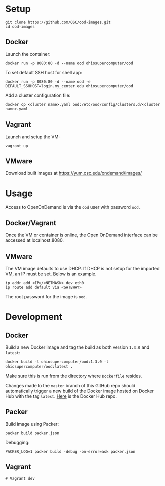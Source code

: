 # Setup

    git clone https://github.com/OSC/ood-images.git
    cd ood-images

## Docker

Launch the container:

    docker run -p 8080:80 -d --name ood ohiosupercomputer/ood

To set default SSH host for shell app:

    docker run -p 8080:80 -d --name ood -e DEFAULT_SSHHOST=login.my_center.edu ohiosupercomputer/ood

Add a cluster configuration file:

    docker cp <cluster name>.yaml ood:/etc/ood/config/clusters.d/<cluster name>.yaml

## Vagrant

Launch and setup the VM:

    vagrant up

## VMware

Download built images at https://yum.osc.edu/ondemand/images/

# Usage

Access to OpenOnDemand is via the `ood` user with password `ood`.

## Docker/Vagrant

Once the VM or container is online, the Open OnDemand interface can be accessed at localhost:8080.

## VMware

The VM image defaults to use DHCP.  If DHCP is not setup for the imported VM, an IP must be set.  Below is an example.

    ip addr add <IP>/<NETMASK> dev eth0
    ip route add default via <GATEWAY>

The root password for the image is `ood`.

# Development

## Docker

Build a new Docker image and tag the build as both version `1.3.0` and `latest`:

    docker build -t ohiosupercomputer/ood:1.3.0 -t ohiosupercomputer/ood:latest .
	
Make sure this is run from the directory where `Dockerfile` resides.

Changes made to the `master` branch of this GitHub repo should automatically trigger a new build of the Docker image hosted on Docker Hub with the tag `latest`. [Here](https://hub.docker.com/r/ohiosupercomputer/ood/) is the Docker Hub repo.

## Packer

Build image using Packer:

    packer build packer.json

Debugging:

    PACKER_LOG=1 packer build -debug -on-error=ask packer.json

## Vagrant

```shell
# Vagrant dev
```
